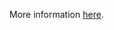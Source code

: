 More information [here](https://docs.prismacloud.io/en/enterprise-edition/policy-reference/azure-policies/azure-general-policies/ensure-azure-postgresql-flexible-server-enables-geo-redundant-backups).
